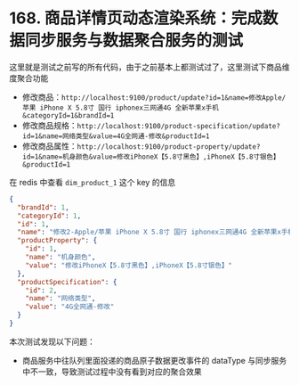 # 168. 商品详情页动态渲染系统：完成数据同步服务与数据聚合服务的测试

这里就是测试之前写的所有代码，由于之前基本上都测试过了，这里测试下商品维度聚合功能

- 修改商品：`http://localhost:9100/product/update?id=1&name=修改Apple/苹果 iPhone X 5.8寸 国行 iphonex三网通4G 全新苹果x手机&categoryId=1&brandId=1`
- 修改商品规格：`http://localhost:9100/product-specification/update?id=1&name=网络类型&value=4G全网通-修改&productId=1`
- 修改商品属性：`http://localhost:9100/product-property/update?id=1&name=机身颜色&value=修改iPhoneX【5.8寸黑色】,iPhoneX【5.8寸银色】&productId=1`

在 redis 中查看 `dim_product_1` 这个 key 的信息

```json
{
  "brandId": 1,
  "categoryId": 1,
  "id": 1,
  "name": "修改2-Apple/苹果 iPhone X 5.8寸 国行 iphonex三网通4G 全新苹果x手机",
  "productProperty": {
    "id": 1,
    "name": "机身颜色",
    "value": "修改iPhoneX【5.8寸黑色】,iPhoneX【5.8寸银色】"
  },
  "productSpecification": {
    "id": 2,
    "name": "网络类型",
    "value": "4G全网通-修改"
  }
}
```

本次测试发现以下问题：

- 商品服务中往队列里面投递的商品原子数据更改事件的 dataType 与同步服务中不一致，导致测试过程中没有看到对应的聚合效果


<iframe  height="500px" width="100%" frameborder=0 allowfullscreen="true" :src="$withBase('/ads.html')"></iframe>
